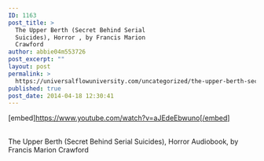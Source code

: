 ```yaml
---
ID: 1163
post_title: >
  The Upper Berth (Secret Behind Serial
  Suicides), Horror , by Francis Marion
  Crawford
author: abbie04m553726
post_excerpt: ""
layout: post
permalink: >
  https://universalflowuniversity.com/uncategorized/the-upper-berth-secret-behind-serial-suicides-horror-by-francis-marion-crawford/
published: true
post_date: 2014-04-18 12:30:41
---
```

[embed]https://www.youtube.com/watch?v=aJEdeEbwuno[/embed]</br></br>
<p>The Upper Berth (Secret Behind Serial Suicides), Horror Audiobook, by Francis Marion Crawford</p>
